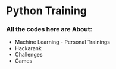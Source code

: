 # Python Training

### __All the codes here are About__:

- Machine Learning - Personal Trainings
- Hackarank
- Challenges
- Games
